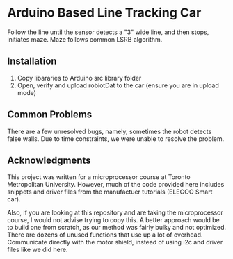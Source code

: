 # Arduino Based Line Tracking Car

Follow the line until the sensor detects a "3" wide line, and then stops, initiates maze. 
Maze follows common LSRB algorithm.

## Installation
1. Copy libararies to Arduino src library folder 
2. Open, verify and upload robiotDat to the car (ensure you are in upload mode)

## Common Problems
There are a few unresolved bugs, namely, sometimes the robot detects false walls. Due to time constraints, we were unable to resolve the problem.

## Acknowledgments
This project was written for a microprocessor course at Toronto Metropolitan University. However, much of the code provided here includes snippets and driver files from the manufactuer tutorials (ELEGOO Smart car). 

Also, if you are looking at this repository and are taking the microprocessor course, I would not advise trying to copy this. A better approach would be to build one from scratch, as our method was fairly bulky and not optimized. There are dozens of unused functions that use up a lot of overhead. Communicate directly with the motor shield, instead of using i2c and driver files like we did here.  
